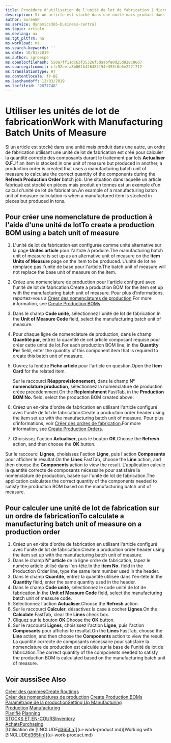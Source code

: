 ```yaml
---
title: Procédure d'utilisation de l'unité de lot de fabrication | Microsoft Docs
description: Si un article est stocké dans une unité mais produit dans une autre, l'ordre de fabrication doit utiliser une unité de lot de fabrication pour calculer la quantité correcte des composants. Une situation dans laquelle un article fabriqué est stocké en pièces mais produit en tonnes est un exemple d'un calcul d'unité de lot de fabrication.
author: SorenGP
ms.service: dynamics365-business-central
ms.topic: article
ms.devlang: na
ms.tgt_pltfrm: na
ms.workload: na
ms.search.keywords: ''
ms.date: 10/01/2019
ms.author: sgroespe
ms.openlocfilehash: 550a7ff11dc63f35326f5daabfe0d25d928c86d7
ms.sourcegitcommit: cfc92eefa8b06fb426482f54e393f0e6e222f712
ms.translationtype: HT
ms.contentlocale: fr-BE
ms.lasthandoff: 12/03/2019
ms.locfileid: "2877748"
---
```

# <a name="work-with-manufacturing-batch-units-of-measure"></a><span data-ttu-id="fab48-104">Utiliser les unités de lot de fabrication</span><span class="sxs-lookup"><span data-stu-id="fab48-104">Work with Manufacturing Batch Units of Measure</span></span>
<span data-ttu-id="fab48-105">Si un article est stocké dans une unité mais produit dans une autre, un ordre de fabrication utilisant une unité de lot de fabrication est créé pour calculer la quantité correcte des composants durant le traitement par lots **Actualiser O.F.**.</span><span class="sxs-lookup"><span data-stu-id="fab48-105">If an item is stocked in one unit of measure but produced in another, a production order is created that uses a manufacturing batch unit of measure to calculate the correct quantity of the components during the **Refresh Production Order** batch job.</span></span> <span data-ttu-id="fab48-106">Une situation dans laquelle un article fabriqué est stocké en pièces mais produit en tonnes est un exemple d'un calcul d'unité de lot de fabrication.</span><span class="sxs-lookup"><span data-stu-id="fab48-106">An example of a manufacturing batch unit of measure calculation is when a manufactured item is stocked in pieces but produced in tons.</span></span>  

## <a name="to-create-a-production-bom-using-a-batch-unit-of-measure"></a><span data-ttu-id="fab48-107">Pour créer une nomenclature de production à l'aide d'une unité de lot</span><span class="sxs-lookup"><span data-stu-id="fab48-107">To create a production BOM using a batch unit of measure</span></span>  
1.  <span data-ttu-id="fab48-108">L'unité de lot de fabrication est configurée comme unité alternative sur la page **Unités article** pour l'article à produire.</span><span class="sxs-lookup"><span data-stu-id="fab48-108">The manufacturing batch unit of measure is set up as an alternative unit of measure on the **Item Units of Measure** page on the item to be produced.</span></span> <span data-ttu-id="fab48-109">L'unité de lot ne remplace pas l'unité de base pour l'article.</span><span class="sxs-lookup"><span data-stu-id="fab48-109">The batch unit of measure will not replace the base unit of measure on the item.</span></span>  
2.  <span data-ttu-id="fab48-110">Créez une nomenclature de production pour l'article configuré avec l'unité de lot de fabrication.</span><span class="sxs-lookup"><span data-stu-id="fab48-110">Create a production BOM for the item set up with the manufacturing batch unit of measure.</span></span> <span data-ttu-id="fab48-111">Pour plus d'informations, reportez-vous à [Créer des nomenclatures de production](production-how-to-create-production-boms.md).</span><span class="sxs-lookup"><span data-stu-id="fab48-111">For more information, see [Create Production BOMs](production-how-to-create-production-boms.md).</span></span>  
3.  <span data-ttu-id="fab48-112">Dans le champ **Code unité**, sélectionnez l'unité de lot de fabrication.</span><span class="sxs-lookup"><span data-stu-id="fab48-112">In the **Unit of Measure Code** field, select the manufacturing batch unit of measure.</span></span>  
4.  <span data-ttu-id="fab48-113">Pour chaque ligne de nomenclature de production, dans le champ **Quantité par**, entrez la quantité de cet article composant requise pour créer cette unité de lot.</span><span class="sxs-lookup"><span data-stu-id="fab48-113">For each production BOM line, in the **Quantity Per** field, enter the quantity of this component item that is required to create this batch unit of measure.</span></span>  
5.  <span data-ttu-id="fab48-114">Ouvrez la fenêtre **Fiche article** pour l'article en question.</span><span class="sxs-lookup"><span data-stu-id="fab48-114">Open the **Item Card** for the related item.</span></span>  

    <span data-ttu-id="fab48-115">Sur le raccourci **Réapprovisionnement**, dans le champ **N° nomenclature production**, sélectionnez la nomenclature de production créée précédemment.</span><span class="sxs-lookup"><span data-stu-id="fab48-115">On the **Replenishment** FastTab, in the **Production BOM No.** field, select the production BOM created above.</span></span>  
6.  <span data-ttu-id="fab48-116">Créez un en-tête d'ordre de fabrication en utilisant l'article configuré avec l'unité de lot de fabrication.</span><span class="sxs-lookup"><span data-stu-id="fab48-116">Create a production order header using the item set up with the manufacturing batch unit of measure.</span></span> <span data-ttu-id="fab48-117">Pour plus d'informations, voir [Créer des ordres de fabrication](production-how-to-create-production-orders.md).</span><span class="sxs-lookup"><span data-stu-id="fab48-117">For more information, see [Create Production Orders](production-how-to-create-production-orders.md).</span></span>  
7.  <span data-ttu-id="fab48-118">Choisissez l'action **Actualiser**, puis le bouton **OK**.</span><span class="sxs-lookup"><span data-stu-id="fab48-118">Choose the **Refresh** action, and then choose  the **OK** button.</span></span>  

<span data-ttu-id="fab48-119">Sur le raccourci **Lignes**, choisissez l'action **Ligne**, puis l'action **Composants** pour afficher le résultat.</span><span class="sxs-lookup"><span data-stu-id="fab48-119">On the **Lines** FastTab, choose the **Line** action, and then choose the **Components** action to view the result.</span></span> <span data-ttu-id="fab48-120">L'application calcule la quantité correcte de composants nécessaire pour satisfaire la nomenclature de production, basée sur l'unité de lot de fabrication.</span><span class="sxs-lookup"><span data-stu-id="fab48-120">The application calculates the correct quantity of the components needed to satisfy the production BOM based on the manufacturing batch unit of measure.</span></span>  

## <a name="to-calculate-a-manufacturing-batch-unit-of-measure-on-a-production-order"></a><span data-ttu-id="fab48-121">Pour calculer une unité de lot de fabrication sur un ordre de fabrication</span><span class="sxs-lookup"><span data-stu-id="fab48-121">To calculate a manufacturing batch unit of measure on a production order</span></span>  
1.  <span data-ttu-id="fab48-122">Créez un en-tête d'ordre de fabrication en utilisant l'article configuré avec l'unité de lot de fabrication.</span><span class="sxs-lookup"><span data-stu-id="fab48-122">Create a production order header using the item set up with the manufacturing batch unit of measure.</span></span>  
2.  <span data-ttu-id="fab48-123">Dans le champ **N° article** de la ligne ordre de fabrication, tapez le numéro article utilisé dans l'en-tête.</span><span class="sxs-lookup"><span data-stu-id="fab48-123">In the **Item No.** field in the Production Order line, type the same item number used in the header.</span></span>  
3.  <span data-ttu-id="fab48-124">Dans le champ **Quantité**, entrez la quantité utilisée dans l'en-tête.</span><span class="sxs-lookup"><span data-stu-id="fab48-124">In the **Quantity** field, enter the same quantity used in the header.</span></span>  
4.  <span data-ttu-id="fab48-125">Dans le champ **Code unité**, sélectionnez le code unité de lot de fabrication.</span><span class="sxs-lookup"><span data-stu-id="fab48-125">In the **Unit of Measure Code** field, select the manufacturing batch unit of measure code.</span></span>  
5.  <span data-ttu-id="fab48-126">Sélectionnez l'action **Actualiser**.</span><span class="sxs-lookup"><span data-stu-id="fab48-126">Choose the **Refresh** action.</span></span>
6.  <span data-ttu-id="fab48-127">Sur le raccourci **Calculer**, désactivez la case à cocher **Lignes**.</span><span class="sxs-lookup"><span data-stu-id="fab48-127">On the **Calculate** FastTab, clear the **Lines** check box.</span></span>  
7.  <span data-ttu-id="fab48-128">Cliquez sur le bouton **OK**.</span><span class="sxs-lookup"><span data-stu-id="fab48-128">Choose the **OK** button.</span></span>  
8.  <span data-ttu-id="fab48-129">Sur le raccourci **Lignes**, choisissez l'action **Ligne**, puis l'action **Composants** pour afficher le résultat.</span><span class="sxs-lookup"><span data-stu-id="fab48-129">On the **Lines** FastTab, choose the **Line** action, and then choose the **Components** action to view the result.</span></span> <span data-ttu-id="fab48-130">La quantité correcte de composants nécessaire pour satisfaire la nomenclature de production est calculée sur la base de l'unité de lot de fabrication.</span><span class="sxs-lookup"><span data-stu-id="fab48-130">The correct quantity of the components needed to satisfy the production BOM is calculated based on the manufacturing batch unit of measure.</span></span>  

## <a name="see-also"></a><span data-ttu-id="fab48-131">Voir aussi</span><span class="sxs-lookup"><span data-stu-id="fab48-131">See Also</span></span>  
[<span data-ttu-id="fab48-132">Créer des gammes</span><span class="sxs-lookup"><span data-stu-id="fab48-132">Create Routings</span></span>](production-how-to-create-routings.md)  
<span data-ttu-id="fab48-133">[Créer des nomenclatures de production](production-how-to-create-production-boms.md)   </span><span class="sxs-lookup"><span data-stu-id="fab48-133">[Create Production BOMs](production-how-to-create-production-boms.md)   </span></span>  
[<span data-ttu-id="fab48-134">Paramétrage de la production</span><span class="sxs-lookup"><span data-stu-id="fab48-134">Setting Up Manufacturing</span></span>](production-configure-production-processes.md)  
<span data-ttu-id="fab48-135">[Production](production-manage-manufacturing.md)  </span><span class="sxs-lookup"><span data-stu-id="fab48-135">[Manufacturing](production-manage-manufacturing.md)  </span></span>  
<span data-ttu-id="fab48-136">[Planifié](production-planning.md) </span><span class="sxs-lookup"><span data-stu-id="fab48-136">[Planning](production-planning.md) </span></span>  
[<span data-ttu-id="fab48-137">STOCKS ET EN-COURS</span><span class="sxs-lookup"><span data-stu-id="fab48-137">Inventory</span></span>](inventory-manage-inventory.md)  
[<span data-ttu-id="fab48-138">Achats</span><span class="sxs-lookup"><span data-stu-id="fab48-138">Purchasing</span></span>](purchasing-manage-purchasing.md)  
<span data-ttu-id="fab48-139">[Utilisation de [!INCLUDE[d365fin](includes/d365fin_md.md)]](ui-work-product.md)</span><span class="sxs-lookup"><span data-stu-id="fab48-139">[Working with [!INCLUDE[d365fin](includes/d365fin_md.md)]](ui-work-product.md)</span></span>  
